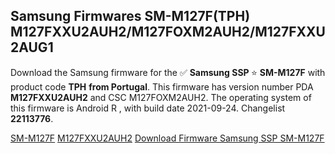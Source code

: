 <h2>Samsung Firmwares SM-M127F(TPH) M127FXXU2AUH2/M127FOXM2AUH2/M127FXXU2AUG1</h2>
Download the Samsung firmware for the ✅ <strong>Samsung SSP </strong> ⭐ <strong>SM-M127F</strong> with product code <strong>TPH</strong> <strong> from Portugal</strong>. This firmware has version number PDA <strong>M127FXXU2AUH2</strong> and CSC M127FOXM2AUH2. The operating system of this firmware is Android R , with build date 2021-09-24. Changelist <strong>22113776</strong>.


[SM-M127F](https://samfirm.shop/samsung/model/SM-M127F)
[M127FXXU2AUH2](https://samfirm.shop/samsung/pda/M127FXXU2AUH2)
[Download Firmware Samsung SSP SM-M127F](https://samfirm.shop/samsung/firmware/459643)
